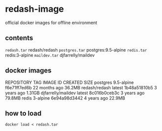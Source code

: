 # redash-image
official docker images for offline environment

## contents
`redash.tar` redash/redash
`postgres.tar` postgres:9.5-alpine
`redis.tar` redis:3-alpine
`maildev.tar` djfarrelly/maildev

## docker images
REPOSITORY           TAG          IMAGE ID       CREATED         SIZE
postgres             9.5-alpine   f6e71ff7ed6b   22 months ago   36.2MB
redash/redash        latest       1b48a51810b5   3 years ago     1.31GB
djfarrelly/maildev   latest       8c016b0ceb3c   3 years ago     79.8MB
redis                3-alpine     6e94a98d3442   4 years ago     22.9MB

## how to load
```docker load < redash.tar```
